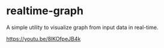 # realtime-graph
A simple utility to visualize graph from input data in real-time.


https://youtu.be/8lKOfpeJB4k
